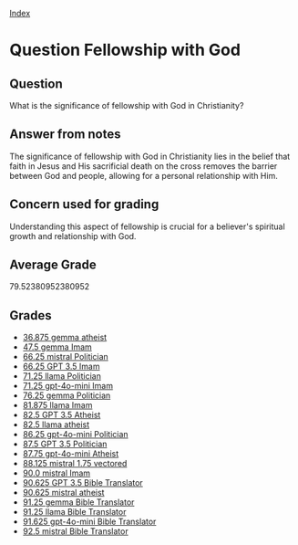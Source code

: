 
[Index](../../index.md)
# Question Fellowship with God
## Question
What is the significance of fellowship with God in Christianity?

## Answer from notes
The significance of fellowship with God in Christianity lies in the belief that faith in Jesus and His sacrificial death on the cross removes the barrier between God and people, allowing for a personal relationship with Him.

## Concern used for grading
Understanding this aspect of fellowship is crucial for a believer's spiritual growth and relationship with God.

## Average Grade
79.52380952380952

## Grades
 * [36.875 gemma atheist](../answers/gemma_atheist/Fellowship_with_God.md)
 * [47.5 gemma Imam](../answers/gemma_Imam/Fellowship_with_God.md)
 * [66.25 mistral Politician](../answers/mistral_Politician/Fellowship_with_God.md)
 * [66.25 GPT 3.5 Imam](../answers/GPT_3.5_Imam/Fellowship_with_God.md)
 * [71.25 llama Politician](../answers/llama_Politician/Fellowship_with_God.md)
 * [71.25 gpt-4o-mini Imam](../answers/gpt-4o-mini_Imam/Fellowship_with_God.md)
 * [76.25 gemma Politician](../answers/gemma_Politician/Fellowship_with_God.md)
 * [81.875 llama Imam](../answers/llama_Imam/Fellowship_with_God.md)
 * [82.5 GPT 3.5 Atheist](../answers/GPT_3.5_Atheist/Fellowship_with_God.md)
 * [82.5 llama atheist](../answers/llama_atheist/Fellowship_with_God.md)
 * [86.25 gpt-4o-mini Politician](../answers/gpt-4o-mini_Politician/Fellowship_with_God.md)
 * [87.5 GPT 3.5 Politician](../answers/GPT_3.5_Politician/Fellowship_with_God.md)
 * [87.75 gpt-4o-mini Atheist](../answers/gpt-4o-mini_Atheist/Fellowship_with_God.md)
 * [88.125 mistral 1.75 vectored](../answers/mistral_1.75_vectored/Fellowship_with_God.md)
 * [90.0 mistral Imam](../answers/mistral_Imam/Fellowship_with_God.md)
 * [90.625 GPT 3.5 Bible Translator](../answers/GPT_3.5_Bible_Translator/Fellowship_with_God.md)
 * [90.625 mistral atheist](../answers/mistral_atheist/Fellowship_with_God.md)
 * [91.25 gemma Bible Translator](../answers/gemma_Bible_Translator/Fellowship_with_God.md)
 * [91.25 llama Bible Translator](../answers/llama_Bible_Translator/Fellowship_with_God.md)
 * [91.625 gpt-4o-mini Bible Translator](../answers/gpt-4o-mini_Bible_Translator/Fellowship_with_God.md)
 * [92.5 mistral Bible Translator](../answers/mistral_Bible_Translator/Fellowship_with_God.md)
